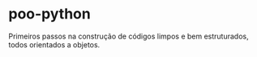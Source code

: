 # poo-python
Primeiros passos na construção de códigos limpos e bem estruturados, todos orientados a objetos.
